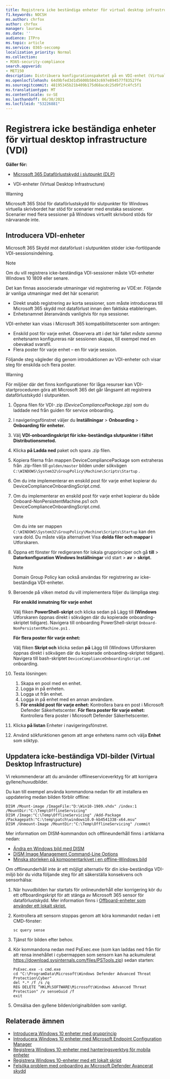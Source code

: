 ```yaml
---
title: Registrera icke beständiga enheter för virtual desktop infrastructure (VDI)
f1.keywords: NOCSH
ms.author: chrfox
author: chrfox
manager: laurawi
ms.date: ''
audience: ITPro
ms.topic: article
ms.service: O365-seccomp
localization_priority: Normal
ms.collection:
- M365-security-compliance
search.appverid:
- MET150
description: Distribuera konfigurationspaketet på en VDI-enhet (Virtual Desktop Infrastructure) så att de introduceras till Microsoft 365 För att förhindra dataförlust.
ms.openlocfilehash: 64d9bfed3d1d5600b5843c697e894577f83527fe
ms.sourcegitcommit: 48195345b21b409b175d68acdc25d9f2fc4fc5f1
ms.translationtype: MT
ms.contentlocale: sv-SE
ms.lasthandoff: 06/30/2021
ms.locfileid: "53226881"
---
```

# <a name="onboard-non-persistent-virtual-desktop-infrastructure-vdi-devices"></a>Registrera icke beständiga enheter för virtual desktop infrastructure (VDI)

**Gäller för:**
- [Microsoft 365 Dataförlustskydd i slutpunkt (DLP)](./endpoint-dlp-learn-about.md)

- VDI-enheter (Virtual Desktop Infrastructure)

> [!WARNING]
> Microsoft 365 Stöd för dataförlustskydd för slutpunkter för Windows virtuella skrivbordet har stöd för scenarier med enstaka sessioner. Scenarier med flera sessioner på Windows virtuellt skrivbord stöds för närvarande inte.

## <a name="onboard-vdi-devices"></a>Introducera VDI-enheter

Microsoft 365 Skydd mot dataförlust i slutpunkten stöder icke-fortlöpande VDI-sessionsindelning.

> [!NOTE]
> Om du vill registrera icke-beständiga VDI-sessioner måste VDI-enheter Windows 10 1809 eller senare.

Det kan finnas associerade utmaningar vid registrering av VDE:er. Följande är vanliga utmaningar med det här scenariot:

- Direkt snabb registrering av korta sessioner, som måste introduceras till Microsoft 365 skydd mot dataförlust innan den faktiska etableringen.
- Enhetsnamnet återanvänds vanligtvis för nya sessioner.

VDI-enheter kan visas i Microsoft 365 kompatibilitetscenter som antingen:

- Enskild post för varje enhet.
Observera att i det här fallet *måste samma* enhetsnamn konfigureras när sessionen skapas, till exempel med en obevakad svarsfil.
- Flera poster för varje enhet – en för varje session.

Följande steg vägleder dig genom introduktionen av VDI-enheter och visar steg för enskilda och flera poster.

> [!WARNING]
> För miljöer där det finns konfigurationer för låga resurser kan VDI-startproceduren göra att Microsoft 365 det går långsamt att registrera dataförlustskydd i slutpunkten.

1. Öppna filen för VDI-.zip *(DeviceCompliancePackage.zip)* som du laddade ned från guiden för service onboarding.

2. I navigeringsfönstret väljer du **Inställningar**  >  **Onboarding**  >  **Onboarding för enheter.**

3. Välj  **VDI-onboardingskript för icke-beständiga slutpunkter i fältet Distributionsmetod.**

4. Klicka **på Ladda ned** paket och spara .zip filen.

5. Kopiera filerna från mappen DeviceCompliancePackage som extraheras från .zip-filen till `golden/master` bilden under sökvägen `C:\WINDOWS\System32\GroupPolicy\Machine\Scripts\Startup` .

6. Om du inte implementerar en enskild post för varje enhet kopierar du DeviceComplianceOnboardingScript.cmd.

7. Om du implementerar en enskild post för varje enhet kopierar du både Onboard-NonPersistentMachine.ps1 och DeviceComplianceOnboardingScript.cmd.

    > [!NOTE]
    > Om du inte ser mappen `C:\WINDOWS\System32\GroupPolicy\Machine\Scripts\Startup` kan den vara dold. Du måste välja alternativet Visa **dolda filer och mappar i** Utforskaren.

8. Öppna ett fönster för redigeraren för lokala grupprinciper och gå **till**  >  **Datorkonfiguration Windows Inställningar** vid start  >  **av**  >  **skript.**

   > [!NOTE]
   > Domain Group Policy kan också användas för registrering av icke-beständiga VDI-enheter.

9. Beroende på vilken metod du vill implementera följer du lämpliga steg:

   **För enskild inmatning för varje enhet**

   Välj fliken **PowerShell-skript** och klicka sedan på Lägg till **(Windows** Utforskaren öppnas direkt i sökvägen där du kopierade onboarding-skriptet tidigare). Navigera till onboarding PowerShell-skript `Onboard-NonPersistentMachine.ps1` .

   **För flera poster för varje enhet:**

   Välj fliken **Skript och** klicka sedan **på** Lägg till (Windows Utforskaren öppnas direkt i sökvägen där du kopierade onboarding-skriptet tidigare). Navigera till bash-skriptet `DeviceComplianceOnboardingScript.cmd` onboarding.

10. Testa lösningen:
    1. Skapa en pool med en enhet.
    1. Logga in på enheten.
    1. Logga ut från enhet.
    1. Logga in på enhet med en annan användare.
    1. **För enskild post för varje enhet:** Kontrollera bara en post i Microsoft Defender Säkerhetscenter.
       **För flera poster för varje enhet:** Kontrollera flera poster i Microsoft Defender Säkerhetscenter.

11. Klicka **på listan** Enheter i navigeringsfönstret.

12. Använd sökfunktionen genom att ange enhetens namn och välja **Enhet** som söktyp.

## <a name="updating-non-persistent-virtual-desktop-infrastructure-vdi-images"></a>Uppdatera icke-beständiga VDI-bilder (Virtual Desktop Infrastructure)

Vi rekommenderar att du använder offlineserviceverktyg för att korrigera gyllene/huvudbilder.

Du kan till exempel använda kommandona nedan för att installera en uppdatering medan bilden förblir offline:

```console
DISM /Mount-image /ImageFile:"D:\Win10-1909.vhdx" /index:1 /MountDir:"C:\Temp\OfflineServicing"
DISM /Image:"C:\Temp\OfflineServicing" /Add-Package /Packagepath:"C:\temp\patch\windows10.0-kb4541338-x64.msu"
DISM /Unmount-Image /MountDir:"C:\Temp\OfflineServicing" /commit
```

Mer information om DISM-kommandon och offlineunderhåll finns i artiklarna nedan:

- [Ändra en Windows bild med DISM](/windows-hardware/manufacture/desktop/mount-and-modify-a-windows-image-using-dism)
- [DISM Image Management Command-Line Options](/windows-hardware/manufacture/desktop/dism-image-management-command-line-options-s14)
- [Minska storleken på komponentarkivet i en offline-Windows bild](/windows-hardware/manufacture/desktop/reduce-the-size-of-the-component-store-in-an-offline-windows-image)

Om offlineunderhåll inte är ett möjligt alternativ för din icke-beständiga VDI-miljö bör du vidta följande steg för att säkerställa konsekvens och sensorhälsa:

1. När huvudbilden har startats för onlineunderhåll eller korrigering kör du ett offboardingskript för att stänga av Microsoft 365 sensor för dataförlustskydd. Mer information finns i [Offboard-enheter som använder ett lokalt skript.](dlp-configure-endpoints-script.md#offboard-devices-using-a-local-script)

2. Kontrollera att sensorn stoppas genom att köra kommandot nedan i ett CMD-fönster:

   ```console
   sc query sense
   ```

3. Tjänst för bilden efter behov.

4. Kör kommandona nedan med PsExec.exe (som kan laddas ned från för att rensa innehållet i cybermappen som sensorn kan ha ackumulerat https://download.sysinternals.com/files/PSTools.zip) sedan starten:

    ```console
    PsExec.exe -s cmd.exe
    cd "C:\ProgramData\Microsoft\Windows Defender Advanced Threat Protection\Cyber"
    del *.* /f /s /q
    REG DELETE “HKLM\SOFTWARE\Microsoft\Windows Advanced Threat Protection" /v senseGuid /f
    exit
    ```

5. Omsälsa den gyllene bilden/originalbilden som vanligt.

## <a name="related-topics"></a>Relaterade ämnen

- [Introducera Windows 10 enheter med grupprincip](dlp-configure-endpoints-gp.md)
- [Introducera Windows 10 enheter med Microsoft Endpoint Configuration Manager](dlp-configure-endpoints-sccm.md)
- [Registrera Windows 10-enheter med hanteringsverktyg för mobila enheter](dlp-configure-endpoints-mdm.md)
- [Registrera Windows 10-enheter med ett lokalt skript](dlp-configure-endpoints-script.md)
- [Felsöka problem med onboarding av Microsoft Defender Avancerat skydd](/windows/security/threat-protection/microsoft-defender-atp/troubleshoot-onboarding)
